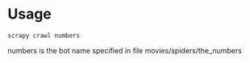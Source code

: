 # Usage

    scrapy crawl numbers
    
   numbers is the bot name specified in file movies/spiders/the_numbers